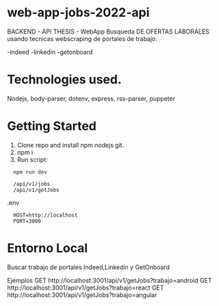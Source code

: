 # web-app-jobs-2022-api
BACKEND - API
THESIS - WebApp Busqueda DE OFERTAS LABORALES usando tecnicas webscraping de portales de trabajo.

-indeed
-linkedin
-getonboard

# Technologies used.
Nodejs, body-parser, dotenv, express, rss-parser, puppeter

# Getting Started
1. Clone repo and install npm nodejs git.
2. npm i
3. Run script:

```
  npm run dev 
  
  /api/v1/jobs
  /api/v1/getJobs

```
.env
```
  HOST=http://localhost
  PORT=3000
```


# Entorno Local
Buscar trabajo de portales Indeed,Linkedin y GetOnboard

Ejemplos
GET http://localhost:3001/api/v1/getJobs?trabajo=android
GET http://localhost:3001/api/v1/getJobs?trabajo=react
GET http://localhost:3001/api/v1/getJobs?trabajo=angular



